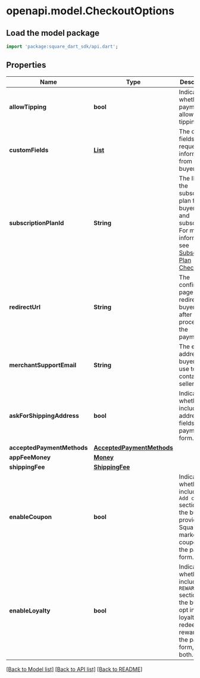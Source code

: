 # openapi.model.CheckoutOptions

## Load the model package
```dart
import 'package:square_dart_sdk/api.dart';
```

## Properties
Name | Type | Description | Notes
------------ | ------------- | ------------- | -------------
**allowTipping** | **bool** | Indicates whether the payment allows tipping. | [optional] 
**customFields** | [**List<CustomField>**](CustomField.md) | The custom fields requesting information from the buyer. | [optional] [default to const []]
**subscriptionPlanId** | **String** | The ID of the subscription plan for the buyer to pay and subscribe. For more information, see [Subscription Plan Checkout](https://developer.squareup.com/docs/checkout-api/subscription-plan-checkout). | [optional] 
**redirectUrl** | **String** | The confirmation page URL to redirect the buyer to after Square processes the payment. | [optional] 
**merchantSupportEmail** | **String** | The email address that buyers can use to contact the seller. | [optional] 
**askForShippingAddress** | **bool** | Indicates whether to include the address fields in the payment form. | [optional] 
**acceptedPaymentMethods** | [**AcceptedPaymentMethods**](AcceptedPaymentMethods.md) |  | [optional] 
**appFeeMoney** | [**Money**](Money.md) |  | [optional] 
**shippingFee** | [**ShippingFee**](ShippingFee.md) |  | [optional] 
**enableCoupon** | **bool** | Indicates whether to include the `Add coupon` section for the buyer to provide a Square marketing coupon in the payment form. | [optional] 
**enableLoyalty** | **bool** | Indicates whether to include the `REWARDS` section for the buyer to opt in to loyalty, redeem rewards in the payment form, or both. | [optional] 

[[Back to Model list]](../README.md#documentation-for-models) [[Back to API list]](../README.md#documentation-for-api-endpoints) [[Back to README]](../README.md)


